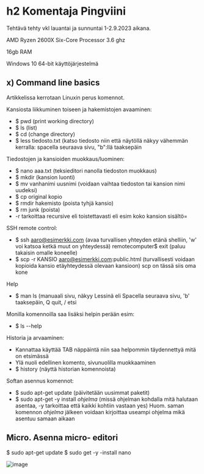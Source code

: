# h2 Komentaja Pingviini

Tehtävä tehty vkl lauantai ja sunnuntai 1-2.9.2023 aikana.

AMD Ryzen 2600X Six-Core Processor 3.6 ghz

16gb RAM

Windows 10 64-bit käyttöjärjestelmä

## x) Command line basics

Artikkelissa kerrotaan Linuxin perus komennot.

Kansiosta liikkuminen toiseen ja hakemistojen avaaminen:

- $ pwd (print working directory)
- $ ls (list)
- $ cd (change directory) 
- $ less tiedosto.txt (katso tiedosto niin että näytöllä näkyy vähemmän kerralla: spacella seuraava sivu, "b":llä taaksepäin
  
Tiedostojen ja kansioiden muokkaus/luominen:

- $ nano aaa.txt (teksieditori nanolla tiedoston muokkaus)
- $ mkdir (kansion luonti)
- $ mv vanhanimi uusnimi (voidaan vaihtaa tiedoston tai kansion nimi uudeksi)
- $ cp original kopio 
- $ rmdir hakemisto (poista tyhjä kansio)
- $ rm junk (poista)
- -r tarkoittaa recursive eli toistettavasti eli esim koko kansion sisältö=

SSH remote control:

- $ ssh aaro@esimerkki.com (avaa turvallisen yhteyden etänä shelliin, 'w' voi katsoa ketkä muut on yhteydessä)
  remotecomputer$ exit (paluu takaisin omalle koneelle)
- $ scp -r KANSIO aaro@esimerkki.com:public.html (turvallisesti voidaan kopioida kansio etäyhteydessä olevaan kansioon) scp on tässä siis oma kone

 Help
 
 - $ man ls (manuaali sivu, näkyy Lessinä eli Spacella seuraava sivu, 'b' taaksepäin, Q quit, / etsi
    
Monilla komennoilla saa lisäksi helpin perään esim:

- $ ls --help

Historia ja arvaaminen:

- Kannattaa käyttää TAB näppäintä niin saa helpommin täydennettyä mitä on etsimässä
- Ylä nuoli edellinen komento, sivunuolilla muokkaaminen
- $ history (näyttä historian komennoista)

Softan asennus komennot:

- $ sudo apt-get update (päivitetään uusimmat paketit)
- $ sudo apt-get -y install *ohjelma* (missä ohjelman kohdalla mitä halutaan asentaa, -y tarkoittaa että kaikki kohtiin vastaan yes)
Huom. saman komennon *ohjelma* jälkeen voidaan kirjoittaa useampi ohjelma mikä asentuu samaan aikaan

## Micro. Asenna micro- editori

$ sudo apt-get update
$ sudo get -y -install nano

![image](https://github.com/aarott/linuxpalvelimet/assets/78908566/8f579546-e3e0-49c1-b864-039b25712cea)




 


  

